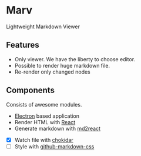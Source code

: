 # Marv

Lightweight Markdown Viewer

## Features

- Only viewer. We have the liberty to choose editor.
- Possible to render huge markdown file.
- Re-render only changed nodes

## Components

Consists of awesome modules.

- [Electron](http://electron.atom.io/) based application
- Render HTML with [React](http://facebook.github.io/react/)
- Generate markdown with [md2react](https://github.com/mizchi/md2react)
- [x] Watch file with [chokidar](https://github.com/paulmillr/chokidar)
- [ ] Style with [github-markdown-css](https://github.com/sindresorhus/github-markdown-css)
